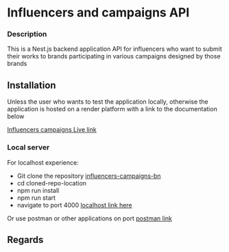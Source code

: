 # Influencers and campaigns API
### Description
This is a Nest.js backend application API for influencers who want to submit their works to brands participating in various campaigns designed by those brands

## Installation
Unless the user who wants to test the application locally, otherwise the application is hosted on a render platform with a link to the documentation below

[Influencers campaigns Live link](https://influencers-campaigns-bn.onrender.com/api-docs)


### Local server
For localhost experience:

+ Git clone the repository   [influencers-campaigns-bn](https://github.com/musabehonore/influencers-campaigns-bn.git)
+ cd cloned-repo-location
+ npm run install
+ npm run start
+ navigate to port 4000 [localhost link here](http://localhost:4000/api-docs)

Or use postman or other applications on port [postman link](http://localhost:4000)

## Regards